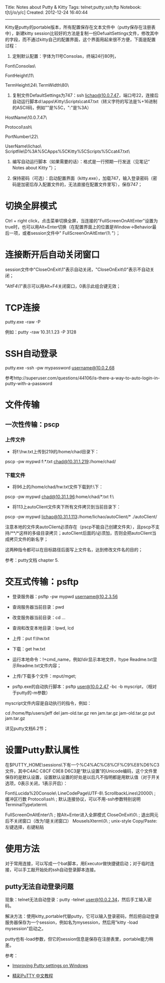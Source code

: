 Title: Notes about Putty & Kitty
Tags: telnet;putty;ssh;ftp
Notebook: t[t/j/o/y/c]
Created: 2012-12-24 16:40:44

------

Kitty是putty的portable版本，所有配置保存在文本文件中（putty保存在注册表中），新建kitty session比较好的方法是复制一份DefualtSettings文件，修改其中的字段，而不通过kitty自己的配置界面，这个界面用起来很不方便，下面是配置过程：

 

1. 定制默认配置：字体为11号Consolas，终端24行80列，

 Font\Consolas\ 

 FontHeight\11\

 TermHeight\24\ 
 TermWidth\80\ 

 


1. 复制文件DefaultSettings为747：ssh lichao@10.0.7.47，端口号22，连接后自动运行脚本d:\apps\Kitty\Scripts\cat47.txt（转义字符的写法是%+16进制的ASCII码，例如"\"是%5C，":"是%3A）

 HostName\10.0.7.47\ 

 Protocol\ssh\

 PortNumber\22\ 

 UserName\lichao\ 
 Scriptfile\D%3A%5CApps%5CKitty%5CScripts%5Ccat47.txt\

 


1. 编写自动运行脚本（如果需要的话）：格式是一行预期一行发送（见笔记“ Notes about Kitty ”）；

 

1. 保持密码（可选）：启动配置界面（kitty.exe），加载747，输入登录密码（密码是加密后存入配置文件的，无法直接在配置文件里写），保存747；

 

# 切换全屏模式

 

Ctrl + right click，点击菜单切换全屏，当连接的"FullScreenOnAltEnter"设置为true时，也可以用Alt+Enter切换（在配置界面上的位置是Window->Behavior最后一项，或者session文件中" FullScreenOnAltEnter\1\ "）；

 

# 连接断开后自动关闭窗口

session文件中"CloseOnExit\1\"表示自动关闭，"CloseOnExit\0\"表示不自动关闭；

"AltF4\1\"表示可以用Alt+F4关闭窗口，0表示此组合键无效；

 

# TCP连接

 

putty.exe -raw <ip> -P <port>

例如：putty -raw 10.31.1.23 -P 3128

 

# SSH自动登录

 

 putty.exe -ssh -pw mypassword username@10.0.2.68

 

参考http://superuser.com/questions/44106/is-there-a-way-to-auto-login-in-putty-with-a-password

 

# 文件传输

 

## 一次性传输：pscp

 

### 上传文件

* 将f:\hw.txt上传到219的/home/chad目录下：

 pscp -pw mypwd f:\*.txt chad@10.31.1.219:/home/chad/

### 下载文件

* 将96上的/home/chad/hw.txt文件下载到f:\下：

 pscp -pw mypwd chad@10.31.1.96:home/chad/*.txt f:\

 

* 将113上autoClient文件夹下所有文件拷贝到当前目录下：

 pscp -pw mypwd lichao@10.31.1.113:/home/lichao/autoClient/* ./autoClient/

注意本地的文件夹autoClient必须存在（pscp不能自己创建文件夹），且pscp不支持/**/*这样的多级目录拷贝；autoClient后面的/必须加，否则会把autoClient当成拷贝文件的新名字；

 

这两种指令都可以在目标路径后面写上文件名，达到修改文件名的目的；

参考：putty文档 chapter 5.

 

# 交互式传输：psftp

 

* 登录服务器：psftp -pw mypwd username@10.2.3.56

* 查询服务器当前目录：pwd

* 改变服务器当前目录：cd ...

* 查询和改变本地目录：lpwd, lcd

* 上传：put f:\hw.txt

* 下载：get hw.txt

* 运行本地命令：!+cmd_name，例如!dir显示本地文件，!type Readme.txt显示Readme.txt文件内容；

* 上传/下载多个文件：mput/mget;

 

* psftp.exe的自动执行脚本：psftp user@10.0.2.47 -bc -b myscript，（相对于putty的-m参数）

myscript文件内容是自动执行的指令，例如：

 cd /home/ftp/users/jeff 
 del jam-old.tar.gz 
 ren jam.tar.gz jam-old.tar.gz 
 put jam.tar.gz 

 

详见putty文档6.2节；

 

# 设置Putty默认属性

 

在$PUTTY_HOME\sessions\下有一个%C4%AC%C8%CF%C9%E8%D6%C3文件，其中C4AC C8CF C9E8 D6C3是“默认设置”的Unicode编码，这个文件里保存的是默认设置，设置默认设置的好处是以后凡不指明都是用默认值（对于开关选项，0表示关闭，1表示开启）：

 

 Font\Lucida%20Console\ 
 LineCodePage\UTF-8\ 
 ScrollbackLines\20000\ ; 缓冲区行数 
 Protocol\ssh\ ; 默认连接协议，可以不用-ssh参数特别说明 
 TerminalType\xterm\

 FullScreenOnAltEnter\1\ ; 按Alt+Enter进入全屏模式 
 CloseOnExit\0\ ; 退出网元后不关闭窗口（改为1是关闭窗口） 
 MouseIsXterm\0\ ; unix-style Copy/Paste: 左键选择，右键粘贴 

 

# 使用方法

 

对于常用连接，可以写成一个bat脚本，用Executor做快捷键启动；对于临时连接，可以手工敲开始处的ssh自动登录脚本连接。

 

## putty无法自动登录问题

 

现象：telnet无法自动登录：putty -telnet user@10.0.2.34，然后手工输入密码。

 

解决方法：使用kitty_portable代替putty，它可以输入登录密码，然后把自动登录服务器保存为一个session，例如名为mysession，然后用"kitty -load mysession"启动之。

putty也有-load参数，但它的session信息是保存在注册表里，portable能力稍差。

 

 

参考：

* [Improving Putty settings on Windows](http://dag.wieers.com/blog/content/improving-putty-settings-on-windows)

* [精彩PuTTY 中文教程](http://heroxuan.iteye.com/blog/560682)